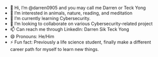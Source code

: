 - 👋 Hi, I’m @darren0905 and you may call me Darren or Teck Yong
- 👀 I’m interested in animals, nature, reading, and meditation
- 🌱 I’m currently learning Cybersecurity.
- 💞️ I’m looking to collaborate on various Cybersecurity-related project
- 📫 Can reach me through LinkedIn: Darren Sik Teck Yong
- 😄 Pronouns: He/Him
- ⚡ Fun fact: Previously a life science student, finally make a different career path for myself to learn new things.

<!---
darren0905/darren0905 is a ✨ special ✨ repository because its `README.md` (this file) appears on your GitHub profile.
You can click the Preview link to take a look at your changes.
--->
